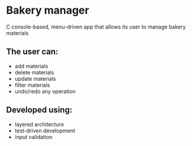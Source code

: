 # Bakery manager
C console-based, menu-driven app that allows its user to manage bakery materials

## The user can:
* add materials
* delete materials
* update materials
* filter materials
* undo/redo any operation

## Developed using:
* layered architecture
* test-driven development
* input validation
